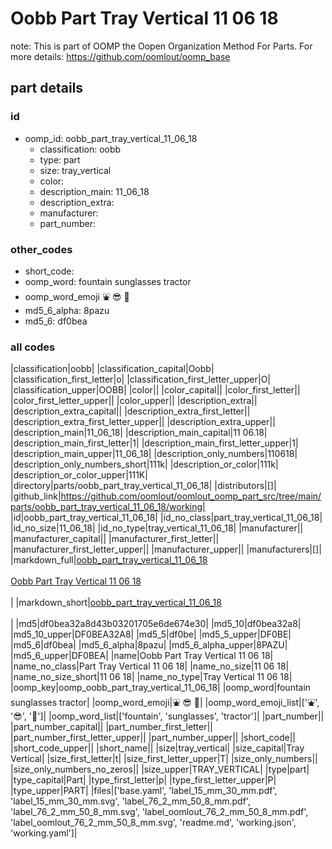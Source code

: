 # Oobb Part Tray Vertical 11 06 18  

note: This is part of OOMP the Oopen Organization Method For Parts. For more details: https://github.com/oomlout/oomp_base

##  part details





### id
* oomp_id: oobb_part_tray_vertical_11_06_18
  * classification: oobb
  * type: part
  * size: tray_vertical
  * color: 
  * description_main: 11_06_18
  * description_extra: 
  * manufacturer: 
  * part_number: 

### other_codes
* short_code: 
* oomp_word: fountain sunglasses tractor
* oomp_word_emoji :fountain: :sunglasses: :tractor:
* md5_6_alpha: 8pazu
* md5_6: df0bea

### all codes 
|classification|oobb|
|classification_capital|Oobb|
|classification_first_letter|o|
|classification_first_letter_upper|O|
|classification_upper|OOBB|
|color||
|color_capital||
|color_first_letter||
|color_first_letter_upper||
|color_upper||
|description_extra||
|description_extra_capital||
|description_extra_first_letter||
|description_extra_first_letter_upper||
|description_extra_upper||
|description_main|11_06_18|
|description_main_capital|11 06.18|
|description_main_first_letter|1|
|description_main_first_letter_upper|1|
|description_main_upper|11_06_18|
|description_only_numbers|110618|
|description_only_numbers_short|111k|
|description_or_color|111k|
|description_or_color_upper|111K|
|directory|parts/oobb_part_tray_vertical_11_06_18|
|distributors|[]|
|github_link|https://github.com/oomlout/oomlout_oomp_part_src/tree/main/parts/oobb_part_tray_vertical_11_06_18/working|
|id|oobb_part_tray_vertical_11_06_18|
|id_no_class|part_tray_vertical_11_06_18|
|id_no_size|11_06_18|
|id_no_type|tray_vertical_11_06_18|
|manufacturer||
|manufacturer_capital||
|manufacturer_first_letter||
|manufacturer_first_letter_upper||
|manufacturer_upper||
|manufacturers|[]|
|markdown_full|[oobb_part_tray_vertical_11_06_18](https://github.com/oomlout/oomlout_oomp_part_src/tree/main/parts/oobb_part_tray_vertical_11_06_18/working)<br>[](https://github.com/oomlout/oomlout_oomp_part_src/tree/main/parts/oobb_part_tray_vertical_11_06_18/working)<br>[Oobb Part Tray Vertical 11 06 18](https://github.com/oomlout/oomlout_oomp_part_src/tree/main/parts/oobb_part_tray_vertical_11_06_18/working)<br><br>|
|markdown_short|[oobb_part_tray_vertical_11_06_18](https://github.com/oomlout/oomlout_oomp_part_src/tree/main/parts/oobb_part_tray_vertical_11_06_18/working)<br><br>|
|md5|df0bea32a8d43b03201705e6de674e30|
|md5_10|df0bea32a8|
|md5_10_upper|DF0BEA32A8|
|md5_5|df0be|
|md5_5_upper|DF0BE|
|md5_6|df0bea|
|md5_6_alpha|8pazu|
|md5_6_alpha_upper|8PAZU|
|md5_6_upper|DF0BEA|
|name|Oobb Part Tray Vertical 11 06 18|
|name_no_class|Part Tray Vertical 11 06 18|
|name_no_size|11 06 18|
|name_no_size_short|11 06 18|
|name_no_type|Tray Vertical 11 06 18|
|oomp_key|oomp_oobb_part_tray_vertical_11_06_18|
|oomp_word|fountain sunglasses tractor|
|oomp_word_emoji|:fountain: :sunglasses: :tractor:|
|oomp_word_emoji_list|[':fountain:', ':sunglasses:', ':tractor:']|
|oomp_word_list|['fountain', 'sunglasses', 'tractor']|
|part_number||
|part_number_capital||
|part_number_first_letter||
|part_number_first_letter_upper||
|part_number_upper||
|short_code||
|short_code_upper||
|short_name||
|size|tray_vertical|
|size_capital|Tray Vertical|
|size_first_letter|t|
|size_first_letter_upper|T|
|size_only_numbers||
|size_only_numbers_no_zeros||
|size_upper|TRAY_VERTICAL|
|type|part|
|type_capital|Part|
|type_first_letter|p|
|type_first_letter_upper|P|
|type_upper|PART|
|files|['base.yaml', 'label_15_mm_30_mm.pdf', 'label_15_mm_30_mm.svg', 'label_76_2_mm_50_8_mm.pdf', 'label_76_2_mm_50_8_mm.svg', 'label_oomlout_76_2_mm_50_8_mm.pdf', 'label_oomlout_76_2_mm_50_8_mm.svg', 'readme.md', 'working.json', 'working.yaml']|
